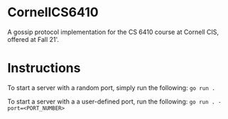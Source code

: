# CornellCS6410

A gossip protocol implementation for the CS 6410 course at Cornell CIS, offered at Fall 21'.

# Instructions
To start a server with a random port, simply run the following:
`go run .`

To start a server with a a user-defined port, run the following:
`go run . -port=<PORT_NUMBER>`
